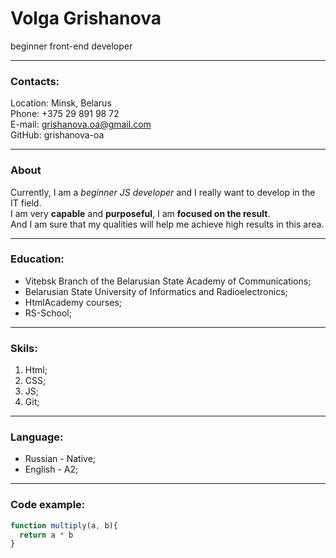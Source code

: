 # Volga Grishanova

beginner front-end developer

---

### Contacts:

Location: Minsk, Belarus  
Phone: +375 29 891 98 72  
E-mail: grishanova.oa@gmail.com  
GitHub: grishanova-oa  

---

### About  

Currently, I am a *beginner JS developer* and I really want to develop in the IT field.  
I am very **capable** and **purposeful**, I am **focused on the result**.  
And I am sure that my qualities will help me achieve high results in this area.

---

### Education:

* Vitebsk Branch of the Belarusian State Academy of Communications;  
* Belarusian State University of Informatics and Radioelectronics;  
* HtmlAcademy courses;  
* RS-School;  

---

### Skils:

1. Html;  
2. CSS;  
3. JS;  
4. Git;  

---

### Language:

- Russian - Native;  
- English - A2;  

---

### Code example:

```javascript
function multiply(a, b){
  return a * b
}
```